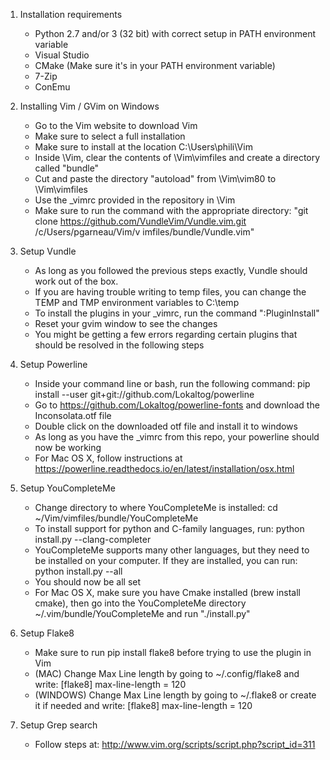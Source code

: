 1. Installation requirements
	- Python 2.7 and/or 3 (32 bit) with correct setup in PATH environment variable
	- Visual Studio
	- CMake (Make sure it's in your PATH environment variable)
	- 7-Zip
	- ConEmu

2. Installing Vim / GVim on Windows
	- Go to the Vim website to download Vim
	- Make sure to select a full installation
	- Make sure to install at the location C:\Users\phili\Vim
	- Inside \Vim, clear the contents of \Vim\vimfiles and create a directory called "bundle"
	- Cut and paste the directory "autoload" from \Vim\vim80 to \Vim\vimfiles
	- Use the _vimrc provided in the repository in \Vim
	- Make sure to run the command with the appropriate directory:
		"git clone https://github.com/VundleVim/Vundle.vim.git /c/Users/pgarneau/Vim/v imfiles/bundle/Vundle.vim"

3. Setup Vundle
	- As long as you followed the previous steps exactly, Vundle should work out of the box.
	- If you are having trouble writing to temp files, you can change the TEMP and TMP
	  environment variables to C:\temp
	- To install the plugins in your _vimrc, run the command ":PluginInstall"
	- Reset your gvim window to see the changes
	- You might be getting a few errors regarding certain plugins that should be resolved
	  in the following steps

4. Setup Powerline
	- Inside your command line or bash, run the following command:
	  pip install --user git+git://github.com/Lokaltog/powerline
	- Go to https://github.com/Lokaltog/powerline-fonts and download the Inconsolata.otf file
	- Double click on the downloaded otf file and install it to windows
	- As long as you have the _vimrc from this repo, your powerline should now be working
	- For Mac OS X, follow instructions at https://powerline.readthedocs.io/en/latest/installation/osx.html

5. Setup YouCompleteMe
	- Change directory to where YouCompleteMe is installed:
	  cd ~/Vim/vimfiles/bundle/YouCompleteMe
	- To install support for python and C-family languages, run:
	  python install.py --clang-completer
	- YouCompleteMe supports many other languages, but they need to be installed on your
	  computer. If they are installed, you can run:
      python install.py --all
	- You should now be all set
	- For Mac OS X, make sure you have Cmake installed (brew install cmake), then go into the YouCompleteMe directory ~/.vim/bundle/YouCompleteMe and run "./install.py"

6. Setup Flake8
	- Make sure to run pip install flake8 before trying to use the plugin in Vim
	- (MAC) Change Max Line length by going to ~/.config/flake8 and write:
		[flake8]
		max-line-length = 120
	- (WINDOWS) Change Max Line length by going to ~/.flake8 or create it if needed and write:
		[flake8]
		max-line-length = 120

7. Setup Grep search
	- Follow steps at:
		http://www.vim.org/scripts/script.php?script_id=311
		

